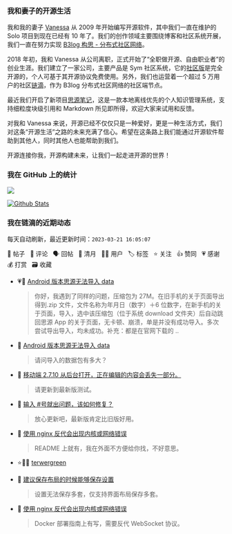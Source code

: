 ### 我和妻子的开源生活

我和我的妻子 [Vanessa](https://github.com/Vanessa219) 从 2009 年开始编写开源软件，其中我们一直在维护的 Solo 项目到现在已经有 10 年了。我们的创作领域主要围绕博客和社区系统开展，我们一直在努力实现 [B3log 构思 - 分布式社区网络](https://ld246.com/article/1546941897596)。

2018 年初，我和 Vanessa 从公司离职，正式开始了“全职做开源、自由职业者”的创业生涯。我们建立了一家公司，主要产品是 Sym 社区系统，它的[社区版](https://github.com/88250/symphony)是完全开源的，个人可基于其开源协议免费使用。另外，我们也运营着一个超过 5 万用户的社区[链滴](https://ld246.com)，作为 B3log 分布式社区网络的社区端节点。

最近我们开启了新项目[思源笔记](https://github.com/siyuan-note/siyuan)，这是一款本地离线优先的个人知识管理系统，支持细粒度块级引用和 Markdown 所见即所得，欢迎大家来试用和反馈。

对我和 Vanessa 来说，开源已经不仅仅只是一种爱好，更是一种生活方式，我们对这条“开源生活”之路的未来充满了信心。希望在这条路上我们能通过开源软件帮助到其他人，同时其他人也能帮助到我们。

开源连接你我，开源构建未来，让我们一起走进开源的世界！

### 我在 GitHub 上的统计

<a title="Hits" target="_blank" href="https://github.com/88250/88250"><img src="https://hits.b3log.org/88250/88250.svg"></a>

[![Github Stats](https://github-readme-stats.vercel.app/api?username=88250&theme=tokyonight&show_icons=true)](https://github.com/88250)

<!--events start -->

### 我在链滴的近期动态

每天自动刷新，最近更新时间：`2023-03-21 16:05:07`

📝 帖子 &nbsp; 💬 评论 &nbsp; 🗣 回帖 &nbsp; 🌙 清月 &nbsp; 👨‍💻 用户 &nbsp; 🏷️ 标签 &nbsp; ⭐️ 关注 &nbsp; 👍 赞同 &nbsp; 💗 感谢 &nbsp; 💰 打赏 &nbsp; 🗃 收藏

* 💗💬 [Android 版本思源无法导入 data](https://ld246.com/article/1679374310082/comment/1679383629907#comments)

  > 你好，我遇到了同样的问题，压缩包为 27M。在旧手机的关于页面导出得到.zip 文件，文件名称为年月日（数字）＋6 位数字，在新手机的关于页面，导入，选中该压缩包（位于系统 download 文件夹）后自动跳回思源 App 的关于页面，无卡顿、崩溃，单是并没有成功导入。多次尝试导出导入，均未成功。补充：都是在官网下载的 ..
* 💬 [Android 版本思源无法导入 data](https://ld246.com/article/1679374310082/comment/1679375695906#comments)

  > 请问导入的数据包有多大？
* 💬 [移动端 2.7.10 从后台打开，正在编辑的内容会丢失一部分。](https://ld246.com/article/1679360948143/comment/1679373590081#comments)

  > 请更新到最新版测试。
* 💬 [输入 #号就出问题，该如何修复？](https://ld246.com/article/1679363223419/comment/1679373557652#comments)

  > 放心更新吧，最新版肯定比旧版好用。
* 💬 [使用 nginx 反代会出现内核或网络错误](https://ld246.com/article/1679370506421/comment/1679372020389#comments)

  > README 上就有，我在外面不方便给你找，不好意思。
* ⭐️👨‍💻 [terwergreen](https://ld246.com/member/terwergreen)

  > 
* 💬 [建议保存布局的时候能够保存设置](https://ld246.com/article/1679371212262/comment/1679371383237#comments)

  > 设置无法保存多套，仅支持界面布局保存多套。
* 💬 [使用 nginx 反代会出现内核或网络错误](https://ld246.com/article/1679370506421/comment/1679370876029#comments)

  > Docker 部署指南上有写，需要反代 WebSocket 协议。


<!--events end -->
